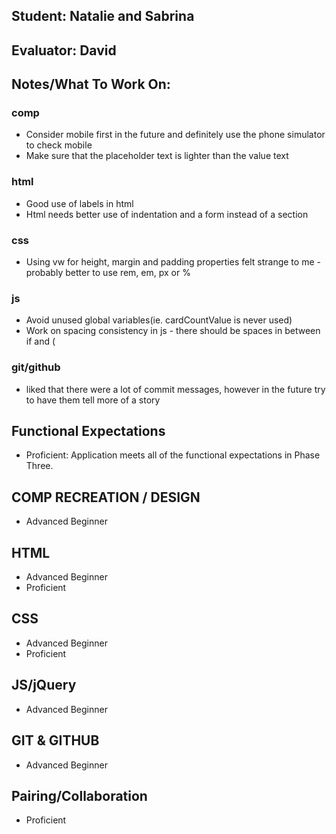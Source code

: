 ## Student: Natalie and Sabrina
## Evaluator: David
## Notes/What To Work On:

### comp
* Consider mobile first in the future and definitely use the phone simulator to
  check mobile
* Make sure that the placeholder text is lighter than the value text

### html
* Good use of labels in html
* Html needs better use of indentation and a form instead of a section

### css
* Using vw for height, margin and padding properties felt strange to me - probably better to use rem, em, px or %

### js
* Avoid unused global variables(ie. cardCountValue is never used) 
* Work on spacing consistency in js - there should be spaces in between if and (

### git/github
* liked that there were a lot of commit messages, however in the future try to
  have them tell more of a story

## Functional Expectations

* Proficient: Application meets all of the functional expectations in Phase Three.

## COMP RECREATION / DESIGN

* Advanced Beginner  

## HTML

* Advanced Beginner  
* Proficient  

## CSS

* Advanced Beginner  
* Proficient  

## JS/jQuery

* Advanced Beginner  

## GIT & GITHUB

* Advanced Beginner 

## Pairing/Collaboration

* Proficient  

